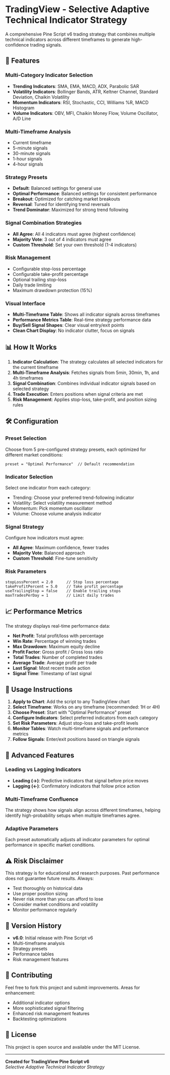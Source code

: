 # TradingView - Selective Adaptive Technical Indicator Strategy

A comprehensive Pine Script v6 trading strategy that combines multiple technical indicators across different timeframes to generate high-confidence trading signals.

## 🚀 Features

### Multi-Category Indicator Selection
- **Trending Indicators**: SMA, EMA, MACD, ADX, Parabolic SAR
- **Volatility Indicators**: Bollinger Bands, ATR, Keltner Channel, Standard Deviation, Chaikin Volatility
- **Momentum Indicators**: RSI, Stochastic, CCI, Williams %R, MACD Histogram
- **Volume Indicators**: OBV, MFI, Chaikin Money Flow, Volume Oscillator, A/D Line

### Multi-Timeframe Analysis
- Current timeframe
- 5-minute signals
- 30-minute signals
- 1-hour signals
- 4-hour signals

### Strategy Presets
- **Default**: Balanced settings for general use
- **Optimal Performance**: Balanced settings for consistent performance
- **Breakout**: Optimized for catching market breakouts
- **Reversal**: Tuned for identifying trend reversals
- **Trend Dominator**: Maximized for strong trend following

### Signal Combination Strategies
- **All Agree**: All 4 indicators must agree (highest confidence)
- **Majority Vote**: 3 out of 4 indicators must agree
- **Custom Threshold**: Set your own threshold (1-4 indicators)

### Risk Management
- Configurable stop-loss percentage
- Configurable take-profit percentage
- Optional trailing stop-loss
- Daily trade limiting
- Maximum drawdown protection (15%)

### Visual Interface
- **Multi-Timeframe Table**: Shows all indicator signals across timeframes
- **Performance Metrics Table**: Real-time strategy performance data
- **Buy/Sell Signal Shapes**: Clear visual entry/exit points
- **Clean Chart Display**: No indicator clutter, focus on signals

## 📊 How It Works

1. **Indicator Calculation**: The strategy calculates all selected indicators for the current timeframe
2. **Multi-Timeframe Analysis**: Fetches signals from 5min, 30min, 1h, and 4h timeframes
3. **Signal Combination**: Combines individual indicator signals based on selected strategy
4. **Trade Execution**: Enters positions when signal criteria are met
5. **Risk Management**: Applies stop-loss, take-profit, and position sizing rules

## 🛠️ Configuration

### Preset Selection
Choose from 5 pre-configured strategy presets, each optimized for different market conditions:

```pinescript
preset = "Optimal Performance"  // Default recommendation
```

### Indicator Selection
Select one indicator from each category:
- Trending: Choose your preferred trend-following indicator
- Volatility: Select volatility measurement method
- Momentum: Pick momentum oscillator
- Volume: Choose volume analysis indicator

### Signal Strategy
Configure how indicators must agree:
- **All Agree**: Maximum confidence, fewer trades
- **Majority Vote**: Balanced approach
- **Custom Threshold**: Fine-tune sensitivity

### Risk Parameters
```pinescript
stopLossPercent = 2.0      // Stop loss percentage
takeProfitPercent = 5.0    // Take profit percentage
useTrailingStop = false    // Enable trailing stops
maxTradesPerDay = 1        // Limit daily trades
```

## 📈 Performance Metrics

The strategy displays real-time performance data:
- **Net Profit**: Total profit/loss with percentage
- **Win Rate**: Percentage of winning trades
- **Max Drawdown**: Maximum equity decline
- **Profit Factor**: Gross profit / Gross loss ratio
- **Total Trades**: Number of completed trades
- **Average Trade**: Average profit per trade
- **Last Signal**: Most recent trade action
- **Signal Time**: Timestamp of last signal

## 🎯 Usage Instructions

1. **Apply to Chart**: Add the script to any TradingView chart
2. **Select Timeframe**: Works on any timeframe (recommended: 1H or 4H)
3. **Choose Preset**: Start with "Optimal Performance" preset
4. **Configure Indicators**: Select preferred indicators from each category
5. **Set Risk Parameters**: Adjust stop-loss and take-profit levels
6. **Monitor Tables**: Watch multi-timeframe signals and performance metrics
7. **Follow Signals**: Enter/exit positions based on triangle signals

## 🔧 Advanced Features

### Leading vs Lagging Indicators
- **Leading (→)**: Predictive indicators that signal before price moves
- **Lagging (←)**: Confirmatory indicators that follow price action

### Multi-Timeframe Confluence
The strategy shows how signals align across different timeframes, helping identify high-probability setups when multiple timeframes agree.

### Adaptive Parameters
Each preset automatically adjusts all indicator parameters for optimal performance in specific market conditions.

## ⚠️ Risk Disclaimer

This strategy is for educational and research purposes. Past performance does not guarantee future results. Always:
- Test thoroughly on historical data
- Use proper position sizing
- Never risk more than you can afford to lose
- Consider market conditions and volatility
- Monitor performance regularly

## 📝 Version History

- **v6.0**: Initial release with Pine Script v6
- Multi-timeframe analysis
- Strategy presets
- Performance tables
- Risk management features

## 🤝 Contributing

Feel free to fork this project and submit improvements. Areas for enhancement:
- Additional indicator options
- More sophisticated signal filtering
- Enhanced risk management features
- Backtesting optimizations

## 📄 License

This project is open source and available under the MIT License.

---

**Created for TradingView Pine Script v6**  
*Selective Adaptive Technical Indicator Strategy* 
